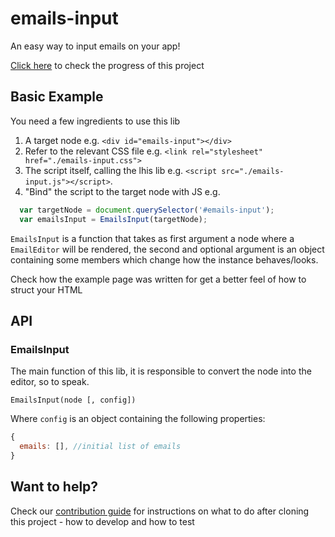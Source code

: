 # emails-input

An easy way to input emails on your app!

[Click here](https://miro.com/app/board/o9J_kp_qvfY=/) to check the progress of this project

## Basic Example

You need a few ingredients to use this lib

1. A target node e.g. `<div id="emails-input"></div>`
1. Refer to the relevant CSS file e.g. `<link rel="stylesheet" href="./emails-input.css">`
1. The script itself, calling the lhis lib e.g. `<script src="./emails-input.js"></script>`.
1. "Bind" the script to the target node with JS e.g.

```js
  var targetNode = document.querySelector('#emails-input');
  var emailsInput = EmailsInput(targetNode);
```

`EmailsInput` is a function that takes as first argument a node where a `EmailEditor` will be rendered, the second and optional argument is an object containing some members which change how the instance behaves/looks.

Check how the example page was written for get a better feel of how to struct your HTML

## API

### EmailsInput

The main function of this lib, it is responsible to convert the node into the editor, so to speak.

`EmailsInput(node [, config])`

Where `config` is an object containing the following properties:

```js
{
  emails: [], //initial list of emails
}
```

## Want to help?

Check our [contribution guide](./CONTRIBUTING.md) for instructions on what to do after cloning this project - how to develop and how to test
